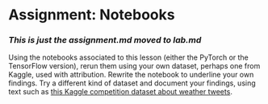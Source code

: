 # Assignment: Notebooks
### *This is just the assignment.md moved to lab.md* 

Using the notebooks associated to this lesson (either the PyTorch or the TensorFlow version), rerun them using your own dataset, perhaps one from Kaggle, used with attribution. Rewrite the notebook to underline your own findings. Try a different kind of dataset and document your findings, using text such as [this Kaggle competition dataset about weather tweets](https://www.kaggle.com/competitions/crowdflower-weather-twitter/data?select=train.csv).